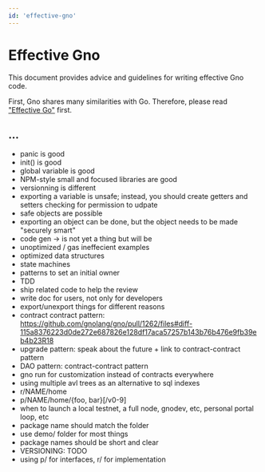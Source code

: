 ```yaml
---
id: 'effective-gno'
---
```


# Effective Gno

This document provides advice and guidelines for writing effective Gno code.

First, Gno shares many similarities with Go. Therefore, please read ["Effective Go"](https://go.dev/doc/effective_go) first.

## ...

- panic is good
- init() is good
- global variable is good
- NPM-style small and focused libraries are good
- versionning is different
- exporting a variable is unsafe; instead, you should create getters and setters checking for permission to udpate
- safe objects are possible
- exporting an object can be done, but the object needs to be made "securely smart"
- code gen -> is not yet a thing but will be
- unoptimized / gas ineffecient examples
- optimized data structures
- state machines
- patterns to set an initial owner
- TDD
- ship related code to help the review
- write doc for users, not only for developers
- export/unexport things for different reasons
- contract contract pattern: https://github.com/gnolang/gno/pull/1262/files#diff-115a8376223d0de272e687826e128df17aca57257b143b76b476e9fb39eb4b23R18
- upgrade pattern: speak about the future + link to contract-contract pattern
- DAO pattern: contract-contract pattern
- gno run for customization instead of contracts everywhere
- using multiple avl trees as an alternative to sql indexes
- r/NAME/home
- p/NAME/home/{foo, bar}[/v0-9]
- when to launch a local testnet, a full node, gnodev, etc, personal portal loop, etc
- package name should match the folder
- use demo/ folder for most things
- package names should be short and clear
- VERSIONING: TODO
- using p/ for interfaces, r/ for implementation
